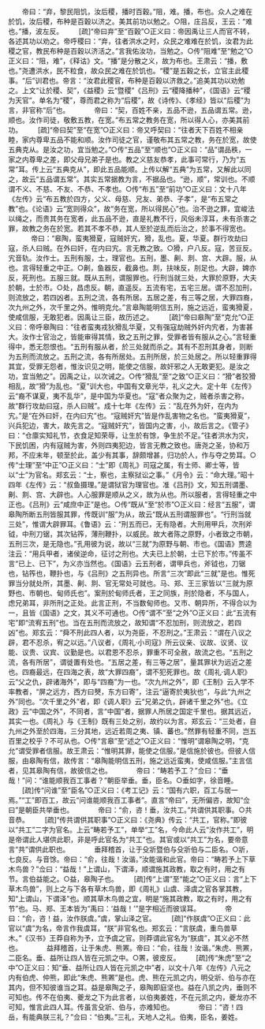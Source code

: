 <!-- { "loadSidebar": true } -->
　　帝曰：“弃，黎民阻饥，汝后稷，播时百穀。”阻，难。播，布也。众人之难在於饥，汝后稷，布种是百穀以济之。美其前功以勉之。○阻，庄吕反，王云：“难也。”播，波左反。 
　　[疏]“帝曰弃”至“百穀”○正义曰：帝因禹让三人而官不转，各述其功以劝之。帝呼稷曰：“弃，往者洪水之时，众民之难难在於饥，汝君为此稷之官，教民布种是百穀以济活之。”言我佑汝功，当勉之。○传“阻难”至“勉之”○正义曰：“阻，难”，《释诂》文。“播”是分散之义，故为布也。王肃云：“播，敷也。”尧遭洪水，民不粒食，故众民之难在於饥也。“稷”是五穀之长，立官主此稷事。“后”训君也。帝言：“汝君此稷官，布种是百穀以济救之。”追美其功以劝勉之。上文“让於稷、契”，《益稷》云“暨稷”《吕刑》云“稷降播种”，《国语》云“稷为天官”。单名为“稷”，尊而君之称为“后稷”，故《诗传》、《孝经》皆以“后稷”为言，非官称“后”也。
　
　　帝曰：“契，百姓不亲，五品不逊，五品谓五常。逊，顺也。汝作司徒，敬敷五教，在宽。”布五常之教务在宽，所以得人心，亦美其前功。 
　　[疏]“帝曰契”至“在宽”○正义曰：帝又呼契曰：“往者天下百姓不相亲睦，家内尊卑五品不能和顺。汝作司徒之官，谨敬布其五常之教，务在於宽，故使五典克从。是汝之功，宜当勉之。”○传“五品”至“顺也”○正义曰：“品”谓品秩，一家之内尊卑之差，即父母兄弟子是也。教之义慈友恭孝，此事可常行，乃为“五常”耳。传上云“五典克从”，即此五品能顺。上传以解“五典”为五常，又解此以同之，故云“五品谓五常”。其实五常据教为言，不据品也。“逊，顺”，常训也。不顺谓不义、不慈、不友、不恭、不孝也。○传“布五”至“前功”○正义曰：文十八年《左传》云“布五教於四方，父义、母慈、兄友、弟恭、子孝”，是“布五常之教”也。《论语》云“宽则得众”，故“务在宽，所以得民心”也。治不逊之罪，宜峻法以绳之，而贵其务在宽者，此五品不逊，直是礼教不行，风俗未淳耳，未有杀害之罪，故教之务在於宽。若其不孝不恭，其人至於逆乱而后治之，於事不得宽也。
　
　　帝曰：“皋陶，蛮夷猾夏，寇贼奸宄，猾，乱也。夏，华夏。群行攻劫曰寇，杀人曰贼。在外曰奸，在内曰宄。言无教之致。○猾，户八反。寇，苦豆反。宄音轨。汝作士。五刑有服，士，理官也。五刑，墨、劓、剕、宫、大辟。服，从也。言得轻重之中正。○劓，鱼器反，截鼻也。剕，扶味反，刖足也。大辟，婢亦反，死刑也。五服三就。既从五刑，谓服罪也。行刑当就三处，大罪於原野，大夫於朝，士於市。○处，昌虑反。朝，直遥反。五流有宅，五宅三居。谓不忍加刑，则流放之，若四凶者。五刑之流，各有所居。五居之差，有三等之居，大罪四裔，次九州之外，次千里之外。惟明克允。”言皋陶能明信五刑，施之远近，蛮夷猾夏，使咸信服，无敢犯者。因禹让三臣，故历述之。 
　　[疏]“帝曰皋陶”至“克允”○正义曰：帝呼皋陶曰：“往者蛮夷戎狄猾乱华夏，又有强寇劫贼外奸内宄者，为害甚大。汝作士官治之，皆能审得其情，致之五刑之罪，受罪者皆有服从之心。”言轻重得中，悉无怨恨也。“五刑有服从者，於三处就而杀之。其有不忍刑其身者，则断为五刑而流放之。五刑之流，各有所居处。五刑所居，於三处居之。所以轻重罪得其宜，受罪无怨者，惟汝识见之明，能使之信服，故奸邪之人无敢更犯。是汝之功，宜当勉之”。因禹之让，以次诫之。○传“猾乱”至“之致”○正义曰：“猾”者狡猾相乱，故“猾”为乱也。“夏”训大也，中国有文章光华，礼义之大。定十年《左传》云“裔不谋夏，夷不乱华”，是中国为华夏也。“寇”者众聚为之，贼者杀害之称，故“群行攻劫曰寇，杀人曰贼”。成十七年《左传》云：“乱在外为奸，在内为宄。”是“在外曰奸，在内曰宄”也。“寇贼奸宄”皆是作乱害物之名也。“蛮夷猾夏”，兴兵犯边，害大，故先言之。“寇贼奸宄”，皆国内之害，小，故后言之。《管子》曰：“仓廪实知礼节，衣食足知荣辱，让生於有馀，争生於不足。”往者洪水为灾，下民饥困，内有寇贼为害，外则四夷犯边，皆言无教之致也。唐尧之圣，协和万邦，不应末年，顿至於此，盖少有其事，辞颇增甚，归功於人，作与夺之势耳。○传“士理”至“中正”○正义曰：“士”即《周礼》司寇之属，有士师、卿士等，皆以“士”为官名。郑玄云：“士，察也，主察狱讼之事。”《月令》云：“命大理。”昭十四年《左传》云：“叔鱼摄理。”是谓狱官为理官也。准《吕刑》文，知五刑谓墨、劓、剕、宫、大辟也。人心服罪是顺从之义，故为从也。所以服者，言得轻重之中正也。《吕刑》云“咸庶中正”是也。○传“既从”至“於市”○正义曰：经言“五服”，谓皋陶所断五刑皆服其罪，传既训“服”为从，故云“既从五刑谓服罪也”。“行刑当就三处”，惟谓大辟罪耳。《鲁语》云：“刑五而已，无有隐者。大刑用甲兵，次刑斧钺，中刑刀锯，其次钻筰，薄刑鞭扑，以威民。故大者陈之原野，小者致之市朝，五刑三次，是无隐也。”孔用彼为说，故以“三就”为原野与朝、市也。《国语》贾逵注云：“用兵甲者，诸侯逆命，征讨之刑也。大夫已上於朝，士已下於市。”传虽不言“已上、已下”，为义亦当然也。《国语》云五刑者，谓甲兵也，斧钺也，刀锯也，钻筰也，鞭扑也，与《吕刑》之五刑异也。所言“三次”即此“三就”是也。惟死罪当分就处所，其墨、劓、剕、官无常处可就也。马、郑、王三家皆以“三就为原野也、市朝也、甸师氏也”。案刑於甸师氏者，王之同族，刑於隐者，不与国人，虑兄弟耳，非所刑之正处。此言正刑，不当数甸师也。又市、朝异所，不得合以为一，且皆《国语》之文，其义不可通也。○传“谓不”至“之外”○正义曰：此“五流有宅”即“流宥五刑”也。当在五刑而流放之，故知谓“不忍加刑，则流放之，若四凶”也。郑玄云：“舜不刑此四人者，以为尧臣，不忍刑之。”王肃云：“谓在八议之辟，君不忍杀，宥之以远。”八议者，《周礼·小司寇》所云议亲、议故、议贤、议能、议贵、议宾、议勤是也。以君恩不忍杀，罪重不可全赦，故流之也。“五刑之流，各有所居”，谓徙置有处也。“五居之差，有三等之居”，量其罪状为远近之差也。四裔最远，在四海之表，故“大罪四裔”，谓不犯死罪也。故《周礼·调人职》云“父之仇，辟诸海外”，即与“四裔”为一也。“次九州之外”，即《王制》云入学不率教者，“屏之远方，西方曰僰，东方曰寄”，注云“逼寄於夷狄也”，与此“九州之外”同也。“次千里之外”者，即《调人职》云“兄弟之仇，辟诸千里之外”也。《立政》云“中国之外”，不同者，言“中国”者，据罪人所居之国定千里也。据其远近，其实一也。《周礼》与《王制》既有三处之别，故约以为言。郑玄云：“三处者，自九州之外至於四海，三分其地，远近若周之夷、镇、蕃也。”然罪有轻重不同，岂五百里之校乎？不可从也。○传“言皋”至“述之”○正义曰：“惟明”谓皋陶之明，“克允”谓受罪者信服。故王肃云：“惟明其罪，能使之信服。”是信施於彼也。但彼人信服，由皋陶有信，故传言：“皋陶能明信五刑，施之远近蛮夷，使咸信服。”主言信者，见其皋陶有信，故彼信之也。
　
　　帝曰：“畴若予工？”佥曰：“垂哉！”问：“谁能顺我百工事者？”朝臣举垂。垂，臣名。○垂如字，徐音睡。 
　　[疏]传“问谁”至“臣名”○正义曰：《考工记》云：“国有六职，百工与居一焉。”“工”即百工，故云“问谁能顺我百工事者”。直言“帝曰”，无所偏咨，故知“佥曰”是朝臣共举垂也。
　
　　帝曰：“俞，咨！垂，汝共工。”共谓供其职事。○共音恭。 
　　[疏]“传共谓供其职事”○正义曰：《尧典》传云：“共工，官称。”即彼以“共工”二字为官名。上云“畴若予工”，单举“工”名，今命此人云“汝作共工”，明是帝谓此人堪供此职，非是呼此官名为“共工”也。其官或以“共工”为名，要帝意言“共”谓供此职也。
　
　　垂拜稽首，让于殳斨暨伯与殳斨伯与二臣名。○斨，七良反。与音馀。帝曰：“俞，往哉！汝谐。”汝能谐和此官。帝曰：“畴若予上下草木鸟兽？”佥曰：“益哉！”上谓山，下谓泽，顺谓施其政教，取之有时，用之有节。言伯益能之。○益，皋陶子也。 
　　[疏]传“上谓”至“能之”○正义曰：言“上下草木鸟兽”，则上之与下各有草木鸟兽，即《周礼》山虞、泽虞之官各掌其教，知“上谓山，下谓泽”也。顺其草木鸟兽之宜，明是“施其政教，取之有时，用之有节”也。马、郑、王本皆为“禹曰：‘益哉！’”是字相近而彼误耳。
　
　　帝曰：“俞，咨！益，汝作朕虞。”虞，掌山泽之官。 
　　[疏]“作朕虞”○正义曰：此官以“虞”为名，帝言作我虞耳，“朕”非官名也。郑玄云：“言朕虞，重鸟兽草木。”《汉书》王莽自称为予，立予虞之官。则莽谓此官名为“朕虞”，其义必不然也。
　
　　益拜稽首，让于朱虎、熊罴。帝曰：“俞，往哉！汝谐。”朱虎、熊罴，二臣名。垂、益所让四人皆在元凯之中。○罴，彼皮反。 
　　[疏]传“朱虎”至“之中”○正义曰：知“垂、益所让四人皆在元凯之中”者，以文十八年《左传》八元之内有伯虎、仲熊，即此“朱虎、熊罴”是也。虎、熊在元凯之内，明殳斨、伯与亦在其内，但不知彼谁当之耳。益是皋陶之子，皋陶即庭坚也。益在八凯之内，垂则不可知也。传不在伯夷、夔龙之下为此言者，以伯夷姜姓，不在元凯之内，夔龙亦不可知，惟言此四人耳。传虽言殳斨、伯与，亦难知也。
　
　　帝曰：“咨！四岳，有能典朕三礼？”佥曰：“伯夷。”三礼，天地人之礼。伯夷，臣名，姜姓。 
